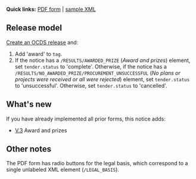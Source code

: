 **Quick links:** [PDF form](https://simap.ted.europa.eu/documents/10184/99173/EN_F13.pdf) | [sample XML](https://github.com/open-contracting/european-union-support/blob/main/output/samples/F13_2014.xml)

## Release model

[Create an OCDS release](../operations.md#create-a-release) and:

1. Add 'award' to `tag`.
1. If the notice has a `/RESULTS/AWARDED_PRIZE` (*Award and prizes*) element, set `tender.status` to 'complete'. Otherwise, if the notice has a `/RESULTS/NO_AWARDED_PRIZE/PROCUREMENT_UNSUCCESSFUL` (*No plans or projects were received or all were rejected*) element, set `tender.status` to 'unsuccessful'. Otherwise, set `tender.status` to 'cancelled'.

## What's new

If you have already implemented all prior forms, this notice adds:

* <a href="#V.3">V.3</a> Award and prizes

## Other notes

The PDF form has radio buttons for the legal basis, which correspond to a single unlabeled XML element (`/LEGAL_BASIS`).
